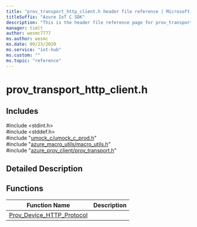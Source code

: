 ```yaml
---                             
title: "prov_transport_http_client.h header file reference | Microsoft Docs" 
titleSuffix: "Azure IoT C SDK"            
description: "This is the header file reference page for prov_transport_http_client.h in the Azure IoT C SDK. This SDK is used with Azure IoT Hub and Azure IoT Hub Device Provisioning Service"            
manager: timlt                 
author: wesmc7777              
ms.author: wesmc               
ms.date: 09/23/2020                    
ms.service: "iot-hub"             
ms.custom: ""                
ms.topic: "reference"        
---                            
```


# prov_transport_http_client.h 

## Includes

\#include <stdint.h>  
\#include <stddef.h>  
\#include "[umock_c/umock_c_prod.h](umock-c-prod-h.md)"  
\#include "[azure_macro_utils/macro_utils.h](macro-utils-h.md)"  
\#include "[azure_prov_client/prov_transport.h](prov-transport-h.md)"  

## Detailed Description

## Functions

Function Name                  | Description                                
--------------------------------|---------------------------------------------
[Prov_Device_HTTP_Protocol](./prov-transport-http-client-h/prov-device-http-protocol.md)            | 

